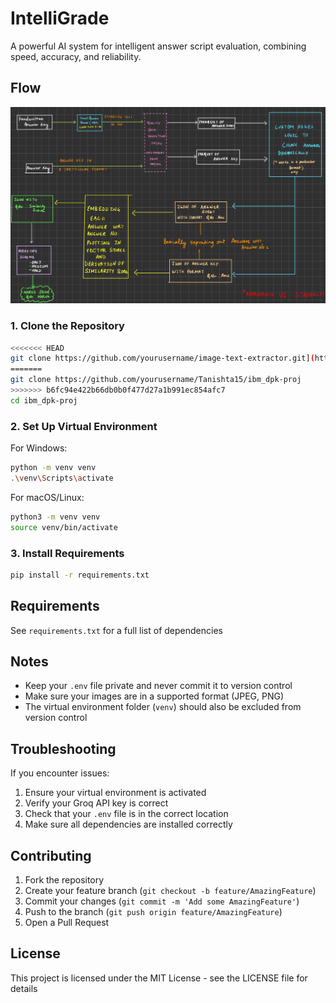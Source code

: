 # IntelliGrade

 A powerful AI system for intelligent answer script evaluation, combining speed, accuracy, and reliability.
 ## Flow
 ![Diagram of the flow](flow.jpg)

### 1. Clone the Repository

```bash
<<<<<<< HEAD
git clone https://github.com/yourusername/image-text-extractor.git](https://github.com/ShiroYasha18/ibm_dpk-proj
=======
git clone https://github.com/yourusername/Tanishta15/ibm_dpk-proj
>>>>>>> b6fc94e422b66db0b0f477d27a1b991ec854afc7
cd ibm_dpk-proj
```

### 2. Set Up Virtual Environment

For Windows:
```bash
python -m venv venv
.\venv\Scripts\activate
```

For macOS/Linux:
```bash
python3 -m venv venv
source venv/bin/activate
```

### 3. Install Requirements

```bash
pip install -r requirements.txt
```

## Requirements

See `requirements.txt` for a full list of dependencies

## Notes

- Keep your `.env` file private and never commit it to version control
- Make sure your images are in a supported format (JPEG, PNG)
- The virtual environment folder (`venv`) should also be excluded from version control

## Troubleshooting

If you encounter issues:
1. Ensure your virtual environment is activated
2. Verify your Groq API key is correct
3. Check that your `.env` file is in the correct location
4. Make sure all dependencies are installed correctly

## Contributing

1. Fork the repository
2. Create your feature branch (`git checkout -b feature/AmazingFeature`)
3. Commit your changes (`git commit -m 'Add some AmazingFeature'`)
4. Push to the branch (`git push origin feature/AmazingFeature`)
5. Open a Pull Request

## License

This project is licensed under the MIT License - see the LICENSE file for details
